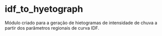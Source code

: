 # idf_to_hyetograph

Módulo criado para a geração de hietogramas de intensidade de chuva a partir dos parâmetros regionais de curva IDF.
